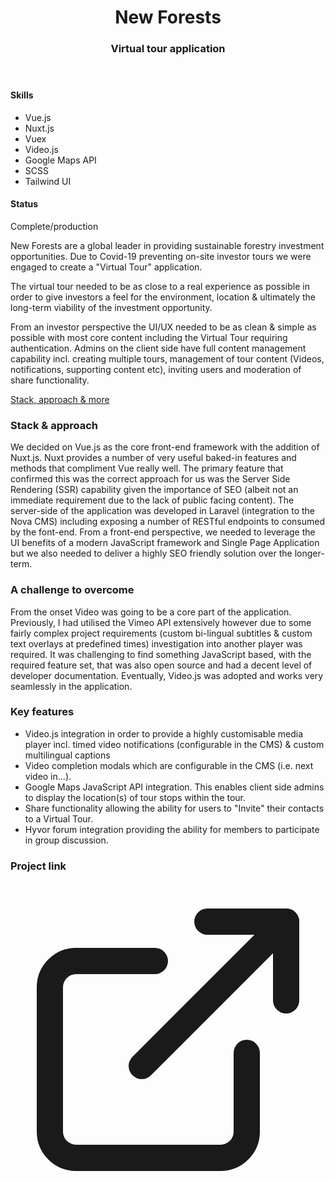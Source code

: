 <header class="project__banner">
<div class="wrapper">
<div class="flex flex-wrap -mx-5 overflow-hidden">
<div class="mt-5 px-5 w-full overflow-hidden lg:w-1/3">
<div class="pt-8">
<h1>

# New Forests

</h1>
</div>
<div>
<h3>

### Virtual tour application

</h3>
</div>
</div>
</div>
</div>
</header>

<section class="project__intro">
<div class="wrapper">
<div class="flex flex-wrap -mx-5 overflow-hidden">
<div class="project__skills">

#### Skills

- Vue.js
- Nuxt.js
- Vuex
- Video.js
- Google Maps API
- SCSS
- Tailwind UI

<div class="mt-6">
<h4>Status</h4>
<div class="flex items-center">
<p>Complete/production</p>
</div>
</div>
</div>
<div class="project__description">

New Forests are a global leader in providing sustainable forestry investment opportunities. Due to Covid-19 preventing on-site investor tours we were engaged to create a "Virtual Tour" application.

The virtual tour needed to be as close to a real experience as possible in order to give investors a feel for the environment, location & ultimately the long-term viability of the investment opportunity.

From an investor perspective the UI/UX needed to be as clean & simple as possible with most core content including the Virtual Tour requiring authentication. Admins on the client side have full content management capability incl. creating multiple tours, management of tour content (Videos, notifications, supporting content etc), inviting users and moderation of share functionality.

<a href="#long-description">Stack, approach & more</a>
</div>
</div>
</div>
</section>

<section class="project__mobile__grid">
<div class="wrapper">
<div class="grid gap-20 md:grid-cols-3">
<div class="col-span-1 flex justify-center">
<global-image
  src="nf-dash-mobile.png"
  alt="New Forests - dashboard"
></global-image>
</div>
<div class="col-span-1 flex justify-center">
<global-image
  src="nf-map-mobile-v4.png"
  alt="New Forests Google Map"
></global-image>
</div>
<div class="col-span-1 flex justify-center">
<global-image
  src="nf-video-mobile.png"
  alt="New Forests - video"
></global-image>
</div>
</div>
<div class="col-span-1 flex justify-center">
</div>
</div>
</section>

<section id="long-description" class="project__long__description">
<div class="wrapper">
<div class="flex flex-wrap -mx-5 overflow-hidden">
<div class="project__long__description__title">

### Stack & approach

</div>
<div class="project__long__description__content">

We decided on Vue.js as the core front-end framework with the addition of Nuxt.js. Nuxt provides a number of very useful baked-in features and methods that compliment Vue really well. The primary feature that confirmed this was the correct approach for us was the Server Side Rendering (SSR) capability given the importance of SEO (albeit not an immediate requirement due to the lack of public facing content). The server-side of the application was developed in Laravel (integration to the Nova CMS) including exposing a number of RESTful endpoints to consumed by the font-end. From a front-end perspective, we needed to leverage the UI benefits of a modern JavaScript framework and Single Page Application but we also needed to deliver a highly SEO friendly solution over the longer-term.

</div>
</div>
<div class="flex flex-wrap -mx-5 overflow-hidden">
<div class="project__long__description__title">

### A challenge to overcome

</div>
<div class="project__long__description__content">

From the onset Video was going to be a core part of the application. Previously, I had utilised the Vimeo API extensively however due to some fairly complex project requirements (custom bi-lingual subtitles & custom text overlays at predefined times) investigation into another player was required. It was challenging to find something JavaScript based, with the required feature set, that was also open source and had a decent level of developer documentation. Eventually, Video.js was adopted and works very seamlessly in the application.

</div>
</div>
<div class="flex flex-wrap -mx-5 overflow-hidden">
<div class="project__long__description__title">

### Key features

</div>
<div class="project__long__description__content">

- Video.js integration in order to provide a highly customisable media player incl. timed video notifications (configurable in the CMS) & custom multilingual captions
- Video completion modals which are configurable in the CMS (i.e. next video in...).
- Google Maps JavaScript API integration. This enables client side admins to display the location(s) of tour stops within the tour.
- Share functionality allowing the ability for users to "Invite" their contacts to a Virtual Tour.
- Hyvor forum integration providing the ability for members to participate in group discussion.

</div>
</div>
<div class="flex flex-wrap -mx-5 overflow-hidden">
<div class="project__long__description__title">

### Project link

</div>
<div class="project__long__description__content">
<a href="https://new-forests.tzu.app/login" target="_blank"><svg xmlns="http://www.w3.org/2000/svg" viewBox="0 0 24 24" fill="none" stroke="currentColor" stroke-width="2" stroke-linecap="round" stroke-linejoin="round" class="w-7 h-7"><path d="M18 13v6a2 2 0 0 1-2 2H5a2 2 0 0 1-2-2V8a2 2 0 0 1 2-2h6"></path><polyline points="15 3 21 3 21 9"></polyline><line x1="10" y1="14" x2="21" y2="3"></line></svg></a>
</div>
</div>
</div>
</section>

<section class="project__hero__desktop">
<div class="wrapper">
<global-image
  src="nf-tour-desktop.jpg"
  alt="New Forests - video"
></global-image>
</div>
</section>
